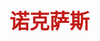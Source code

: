 ## <font color =#C11B17 face =kaiti size = 6>诺克萨斯 </font>
<!--stackedit_data:
eyJoaXN0b3J5IjpbMTc3NDk0MzkwM119
-->
